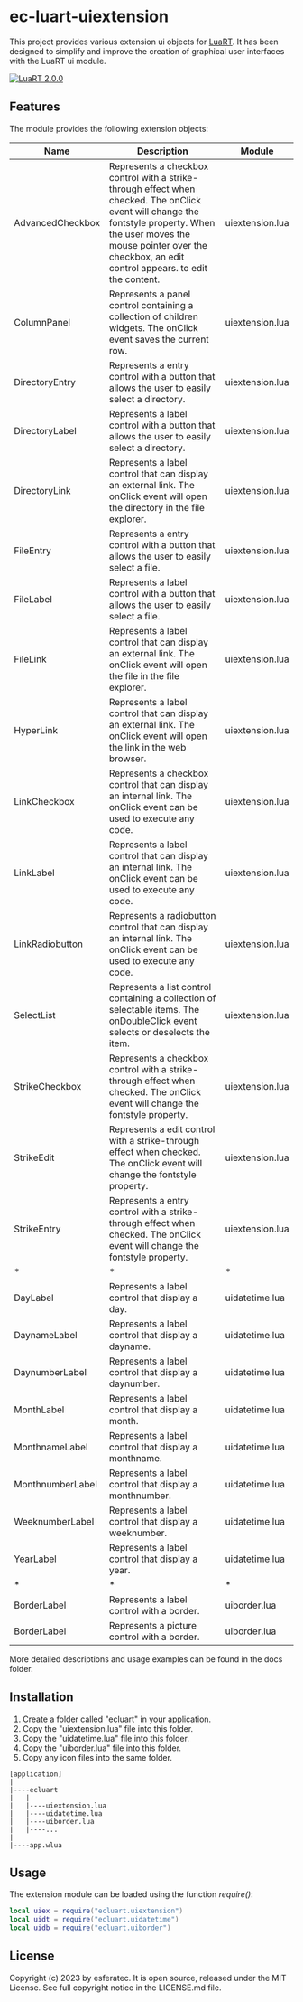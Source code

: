 # ec-luart-uiextension

This project provides various extension ui objects for [LuaRT](https://www.luart.org/).
It has been designed to simplify and improve the creation of graphical user interfaces with the LuaRT ui module.

[![LuaRT 2.0.0](https://badgen.net/badge/LuaRT/2.0.0/blue)](https://github.com/samyeyo/LuaRT)

## Features

The module provides the following extension objects:

| Name | Description | Module |
| --- | --- | --- |
| AdvancedCheckbox | Represents a checkbox control with a strike-through effect when checked. The onClick event will change the fontstyle property. When the user moves the mouse pointer over the checkbox, an edit control appears. to edit the content. | uiextension.lua
| ColumnPanel | Represents a panel control containing a collection of children widgets. The onClick event saves the current row. | uiextension.lua
| DirectoryEntry | Represents a entry control with a button that allows the user to easily select a directory. | uiextension.lua
| DirectoryLabel | Represents a label control with a button that allows the user to easily select a directory. | uiextension.lua
| DirectoryLink | Represents a label control that can display an external link. The onClick event will open the directory in the file explorer. | uiextension.lua
| FileEntry | Represents a entry control with a button that allows the user to easily select a file. | uiextension.lua
| FileLabel | Represents a label control with a button that allows the user to easily select a file. | uiextension.lua
| FileLink | Represents a label control that can display an external link. The onClick event will open the file in the file explorer. | uiextension.lua
| HyperLink | Represents a label control that can display an external link. The onClick event will open the link in the web browser. | uiextension.lua
| LinkCheckbox | Represents a checkbox control that can display an internal link. The onClick event can be used to execute any code. | uiextension.lua
| LinkLabel | Represents a label control that can display an internal link. The onClick event can be used to execute any code. | uiextension.lua
| LinkRadiobutton | Represents a radiobutton control that can display an internal link. The onClick event can be used to execute any code. | uiextension.lua
| SelectList | Represents a list control containing a collection of selectable items. The onDoubleClick event selects or deselects the item. | uiextension.lua
| StrikeCheckbox | Represents a checkbox control with a strike-through effect when checked. The onClick event will change the fontstyle property. | uiextension.lua
| StrikeEdit | Represents a edit control with a strike-through effect when checked. The onClick event will change the fontstyle property. | uiextension.lua
| StrikeEntry | Represents a entry control with a strike-through effect when checked. The onClick event will change the fontstyle property. | uiextension.lua
| * | * | * |
| DayLabel | Represents a label control that display a day. | uidatetime.lua
| DaynameLabel | Represents a label control that display a dayname. | uidatetime.lua
| DaynumberLabel | Represents a label control that display a daynumber. | uidatetime.lua
| MonthLabel | Represents a label control that display a month. | uidatetime.lua
| MonthnameLabel | Represents a label control that display a monthname. | uidatetime.lua
| MonthnumberLabel | Represents a label control that display a monthnumber. | uidatetime.lua
| WeeknumberLabel | Represents a label control that display a weeknumber. | uidatetime.lua
| YearLabel | Represents a label control that display a year. | uidatetime.lua
| * | * | * |
| BorderLabel | Represents a label control with a border. | uiborder.lua
| BorderLabel | Represents a picture control with a border. | uiborder.lua

More detailed descriptions and usage examples can be found in the docs folder.

## Installation

1. Create a folder called "ecluart" in your application.
1. Copy the "uiextension.lua" file into this folder.
1. Copy the "uidatetime.lua" file into this folder.
1. Copy the "uiborder.lua" file into this folder.
1. Copy any icon files into the same folder.

```text
[application]
|
|----ecluart
|   |
|   |----uiextension.lua
|   |----uidatetime.lua
|   |----uiborder.lua
|   |----...
|
|----app.wlua
```

## Usage

The extension module can be loaded using the function *require()*:

```lua
local uiex = require("ecluart.uiextension")
local uidt = require("ecluart.uidatetime")  
local uidb = require("ecluart.uiborder")  
```

## License

Copyright (c) 2023 by esferatec.
It is open source, released under the MIT License.
See full copyright notice in the LICENSE.md file.
